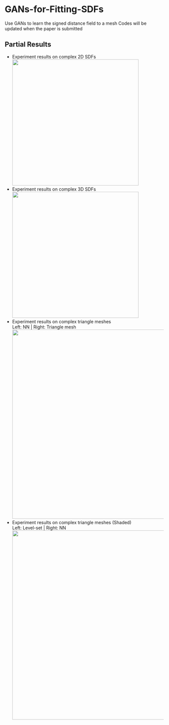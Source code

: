 # GANs-for-Fitting-SDFs
Use GANs to learn the signed distance field to a mesh
Codes will be updated when the paper is submitted 

## Partial Results
* Experiment results on complex 2D SDFs  
  <img src="https://drive.google.com/uc?id=1En2tma6DtJwEwg8zJxDGYAP2w4oTmooy" width="400">    
* Experiment results on complex 3D SDFs  
  <img src="https://drive.google.com/uc?id=1aIreX3zh-Noe1puW-EYQBaXPqQ6Tp0HK" width="400"> 
* Experiment results on complex triangle meshes  
  Left: NN | Right: Triangle mesh  
  <img src="https://drive.google.com/uc?id=1LSH8YU8u4BhsP7nwusLd4_-RyIakGW6A" width="600"> 
* Experiment results on complex triangle meshes (Shaded)  
  Left: Level-set | Right: NN  
  <img src="https://drive.google.com/uc?id=1lDcW8ZOmODoHFUdTAORxV957YRnUjnYX" width="600"> 
